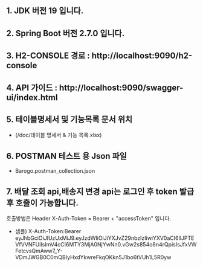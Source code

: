 ## 1. JDK 버전 19 입니다.

## 2. Spring Boot 버전  2.7.0 입니다.

## 3. H2-CONSOLE 경로 :  http://localhost:9090/h2-console

## 4. API 가이드 :  http://localhost:9090/swagger-ui/index.html

## 5. 테이블명세서 및 기능목록 문서 위치 

 * (/doc/테이블 명세서 & 기능 목록.xlsx)

## 6. POSTMAN 테스트 용 Json 파일 
 * Barogo.postman_collection.json

## 7. 배달 조회 api,배송지 변경 api는 로그인 후 token 발급 후 호출이 가능합니다. 
   호출방법은 Header X-Auth-Token = Bearer  + "accessToken" 입니다.
 * 샘플)  X-Auth-Token:Bearer eyJhbGciOiJIUzUxMiJ9.eyJzdWIiOiJiYXJvZ29nbzIzIiwiYXV0aCI6IlJPTEVfVVNFUiIsImV4cCI6MTY3MjA0NjYwNn0.vGw2s854o8n4rQpisIsJfxVWFetcvsQmAww7_Y-VDmJWGB0C0mQBIyHxdYkwreFkqOKkn5J1bo6tVUh1L5R0yw
